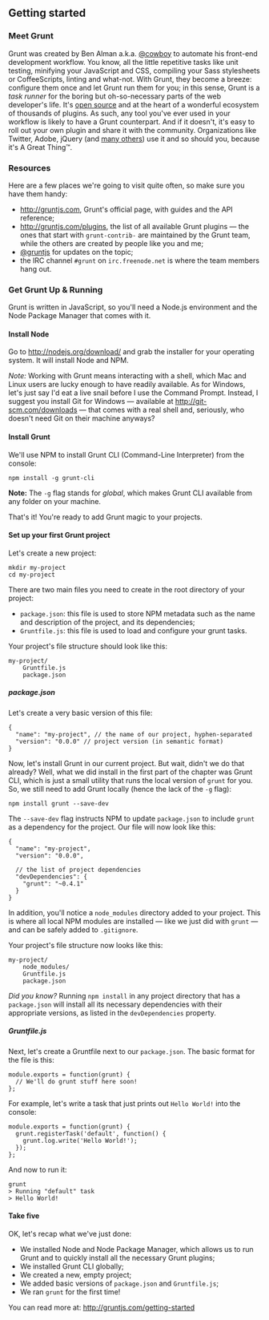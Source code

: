 ## Getting started

### Meet Grunt

Grunt was created by Ben Alman a.k.a. [@cowboy](http://twitter.com/cowboy) to automate his front-end development workflow. You know, all the little repetitive tasks like unit testing, minifying your JavaScript and CSS, compiling your Sass stylesheets or CoffeeScripts, linting and what-not. With Grunt, they become a breeze: configure them once and let Grunt run them for you; in this sense, Grunt is a _task runner_ for the boring but oh-so-necessary parts of the web developer's life. It's [open source](https://github.com/gruntjs/) and at the heart of a wonderful ecosystem of thousands of plugins. As such, any tool you've ever used in your workflow is likely to have a Grunt counterpart. And if it doesn't, it's easy to roll out your own plugin and share it with the community. Organizations like Twitter, Adobe, jQuery (and [many others](http://gruntjs.com/who-uses-grunt)) use it and so should you, because it's A Great Thing&trade;.

### Resources

Here are a few places we're going to visit quite often, so make sure you have them handy:

* http://gruntjs.com, Grunt's official page, with guides and the API reference;
* http://gruntjs.com/plugins, the list of all available Grunt plugins &mdash; the ones that start with `grunt-contrib-` are maintained by the Grunt team, while the others are created by people like you and me;
* [@gruntjs](https://twitter.com/gruntjs) for updates on the topic;
* the IRC channel `#grunt` on `irc.freenode.net` is where the team members hang out.

### Get Grunt Up & Running

Grunt is written in JavaScript, so you'll need a Node.js environment and the Node Package Manager that comes with it. 

#### Install Node

Go to http://nodejs.org/download/ and grab the installer for your operating system. It will install Node and NPM.

*Note:* Working with Grunt means interacting with a shell, which Mac and Linux users are lucky enough to have readily available. As for Windows, let's just say I'd eat a live snail before I use the Command Prompt. Instead, I suggest you install Git for Windows &mdash; available at http://git-scm.com/downloads &mdash; that comes with a real shell and, seriously, who doesn't need Git on their machine anyways?

#### Install Grunt

We'll use NPM to install Grunt CLI (Command-Line Interpreter) from the console:

	npm install -g grunt-cli

**Note:** The `-g` flag stands for *global*, which makes Grunt CLI available from any folder on your machine.

That's it! You're ready to add Grunt magic to your projects.

#### Set up your first Grunt project

Let's create a new project:

	mkdir my-project
	cd my-project

There are two main files you need to create in the root directory of your project:

* `package.json`: this file is used to store NPM metadata such as the name and description of the project, and its dependencies;
* `Gruntfile.js`: this file is used to load and configure your grunt tasks.

Your project's file structure should look like this:

	my-project/
		Gruntfile.js
		package.json

##### package.json

Let's create a very basic version of this file:

	{
	  "name": "my-project", // the name of our project, hyphen-separated
	  "version": "0.0.0" // project version (in semantic format)
	}

Now, let's install Grunt in our current project. But wait, didn't we do that already? Well, what we did install in the first part of the chapter was Grunt CLI, which is just a small utility that runs the local version of `grunt` for you. So, we still need to add Grunt locally (hence the lack of the `-g` flag):

	npm install grunt --save-dev

The `--save-dev` flag instructs NPM to update `package.json` to include `grunt` as a dependency for the project. Our file will now look like this:

	{
	  "name": "my-project",
	  "version": "0.0.0",

	  // the list of project dependencies
	  "devDependencies": {
	  	"grunt": "~0.4.1"
	  }
	}

In addition, you'll notice a `node_modules` directory added to your project. This is where all local NPM modules are installed &mdash; like we just did with `grunt` &mdash; and can be safely added to `.gitignore`.

Your project's file structure now looks like this:

	my-project/
		node_modules/
		Gruntfile.js
		package.json

*Did you know?* Running `npm install` in any project directory that has a `package.json` will install all its necessary dependencies with their appropriate versions, as listed in the `devDependencies` property.


##### Gruntfile.js

Next, let's create a Gruntfile next to our `package.json`. The basic format for the file is this:
	
	module.exports = function(grunt) {
	  // We'll do grunt stuff here soon!
	};

For example, let's write a task that just prints out `Hello World!` into the console:

	module.exports = function(grunt) {
	  grunt.registerTask('default', function() {
	  	grunt.log.write('Hello World!');
	  });
	};

And now to run it:
	
	grunt
	> Running "default" task
	> Hello World!

#### Take five

OK, let's recap what we've just done:

* We installed Node and Node Package Manager, which allows us to run Grunt and to quickly install all the necessary Grunt plugins;
* We installed Grunt CLI globally;
* We created a new, empty project;
* We added basic versions of `package.json` and `Gruntfile.js`;
* We ran `grunt` for the first time!

You can read more at: http://gruntjs.com/getting-started
